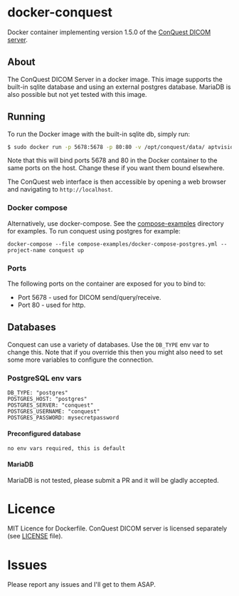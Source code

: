 # docker-conquest
Docker container implementing version 1.5.0 of the [ConQuest DICOM server]. 

[ConQuest DICOM server]: <https://ingenium.home.xs4all.nl/dicom.html>

## About
The ConQuest DICOM Server in a docker image. This image supports the built-in sqlite database and 
using an external postgres database. MariaDB is also possible but not yet tested with this image.

## Running
To run the Docker image with the built-in sqlite db, simply run:
```sh
$ sudo docker run -p 5678:5678 -p 80:80 -v /opt/conquest/data/ aptvision/conquest-server
```
Note that this will bind ports 5678 and 80 in the Docker container to the same ports on the host.  Change these if you want them bound elsewhere.

The ConQuest web interface is then accessible by opening a web browser and navigating to `http://localhost`.

### Docker compose

Alternatively, use docker-compose. See the [compose-examples](compose-examples) directory for examples. To run
conquest using postgres for example:

    docker-compose --file compose-examples/docker-compose-postgres.yml --project-name conquest up 

### Ports
The following ports on the container are exposed for you to bind to: 
  - Port 5678 - used for DICOM send/query/receive.
  - Port 80 - used for http.

## Databases

Conquest can use a variety of databases. Use the `DB_TYPE` env var to change this. Note that if you
override this then you might also need to set some more variables to configure the connection.

### PostgreSQL env vars
    
    DB_TYPE: "postgres"
    POSTGRES_HOST: "postgres"
    POSTGRES_SERVER: "conquest"
    POSTGRES_USERNAME: "conquest"
    POSTGRES_PASSWORD: mysecretpassword

#### Preconfigured database

    no env vars required, this is default
    
#### MariaDB

MariaDB is not tested, please submit a PR and it will be gladly accepted.

# Licence
MIT Licence for Dockerfile.
ConQuest DICOM server is licensed separately (see [LICENSE] file).

[LICENSE]: <https://github.com/aptvision/docker-conquest/blob/master/LICENSE>

# Issues
Please report any issues and I'll get to them ASAP.


